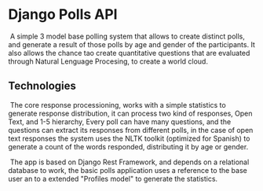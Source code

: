 # Django Polls API

​	A simple 3 model base polling system that allows to create distinct polls, and generate a result of those polls by age and gender of the participants. It also allows the chance tao create quantitative questions  that are evaluated through Natural Lenguage Procesing, to create a world cloud. 

## Technologies

​	The core response processioning,  works with a simple statistics to generate response distribution, it can process two kind of responses, Open Text, and 1-5 hierarchy, Every poll can have many questions, and the questions can extract its responses from different polls, in the case of open text responses the system  uses the  NLTK toolkit (optimized for Spanish) to generate a count of the words responded, distributing it by age or gender. 

​	The app is based on Django Rest Framework, and depends on a relational database to work, the basic polls application uses a reference to the base user an to a extended "Profiles model" to generate the statistics.